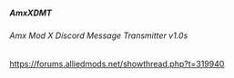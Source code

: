 ##### AmxXDMT  
###### Amx Mod X Discord Message Transmitter v1.0s
https://forums.alliedmods.net/showthread.php?t=319940
